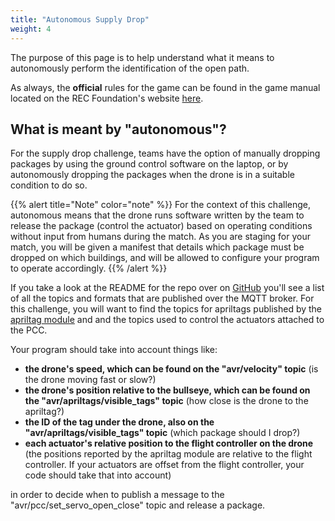 ```yaml
---
title: "Autonomous Supply Drop"
weight: 4
---
```


The purpose of this page is to help understand what it means to autonomously
perform the identification of the open path.

As always, the **official** rules for the game can be found
in the game manual located on the REC Foundation's website
[here](https://www.roboticseducation.org/teams/bell-vertical-robotics-competition/).

## What is meant by "autonomous"?

For the supply drop challenge, teams have the option of manually
dropping packages by using the ground control software on the laptop,
or by autonomously dropping the packages when the drone is in a suitable
condition to do so.

{{% alert title="Note" color="note" %}}
For the context of this challenge, autonomous means that the drone runs
software written by the team to release the package (control the actuator)
based on operating conditions without input from humans during the match.
As you are staging for your match, you will be given a manifest that details
which package must be dropped on which buildings, and will be allowed to
configure your program to operate accordingly.
{{% /alert %}}

If you take a look at the README for the repo over on
[GitHub](https://github.com/bellflight/VRC-2022/tree/main/VMC/FlightSoftware/README.md)
you'll see a list of all the topics and formats that are published over the MQTT broker.
For this challenge, you will want to find the topics for apriltags published by the
[apriltag module](https://github.com/bellflight/VRC-2022/tree/main/VMC/FlightSoftware/apriltag)
and and the topics used to control the actuators attached to the PCC.

Your program should take into account things like:

- **the drone's speed, which can be found on the "avr/velocity" topic**
  (is the drone moving fast or slow?)
- **the drone's position relative to the bullseye, which can be found on the "avr/apriltags/visible_tags" topic**
  (how close is the drone to the apriltag?)
- **the ID of the tag under the drone, also on the "avr/apriltags/visible_tags" topic**
  (which package should I drop?)
- **each actuator's relative position to the flight controller on the drone**
  (the positions reported by the apriltag module are relative to the flight controller.
  If your actuators are offset from the flight controller, your code should take that
  into account)

in order to decide when to publish a message to the "avr/pcc/set_servo_open_close"
topic and release a package.
